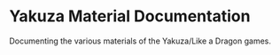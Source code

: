 # Yakuza Material Documentation
 Documenting the various materials of the Yakuza/Like a Dragon games.
